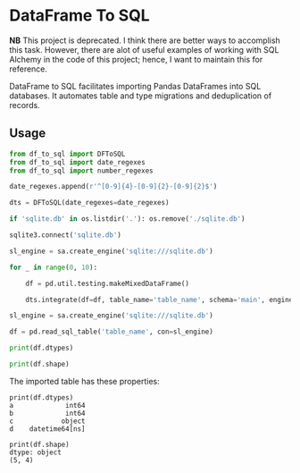 # DataFrame To SQL

**NB** This project is deprecated.  I think there are better ways to accomplish this task.  However, there are alot of useful examples of working with SQL Alchemy in the code of this project; hence, I want to maintain this for reference.

DataFrame to SQL facilitates importing Pandas DataFrames into SQL databases.  It automates table and type migrations and deduplication of records.

## Usage

```py
from df_to_sql import DFToSQL
from df_to_sql import date_regexes
from df_to_sql import number_regexes

date_regexes.append(r'^[0-9]{4}-[0-9]{2}-[0-9]{2}$')

dts = DFToSQL(date_regexes=date_regexes)

if 'sqlite.db' in os.listdir('.'): os.remove('./sqlite.db')

sqlite3.connect('sqlite.db')

sl_engine = sa.create_engine('sqlite:///sqlite.db')

for _ in range(0, 10):

    df = pd.util.testing.makeMixedDataFrame()

    dts.integrate(df=df, table_name='table_name', schema='main', engine=sl_engine)

sl_engine = sa.create_engine('sqlite:///sqlite.db')

df = pd.read_sql_table('table_name', con=sl_engine)

print(df.dtypes)

print(df.shape)

```
The imported table has these properties:

```
print(df.dtypes)
a             int64
b             int64
c            object
d    datetime64[ns]

print(df.shape)
dtype: object
(5, 4)
```